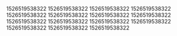 1526519538322
1526519538322
1526519538322
1526519538322
1526519538322
1526519538322
1526519538322
1526519538322
1526519538322
1526519538322
1526519538322
1526519538322
1526519538322
1526519538322
1526519538322